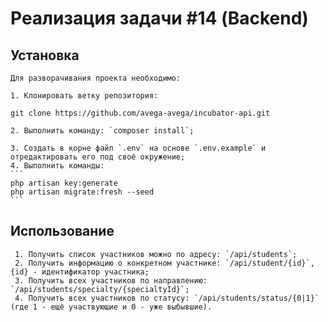 # Реализация задачи #14 (Backend)

## Установка
   
    Для разворачивания проекта необходимо:
    
    1. Клонировать ветку репозитория:
   ```
   git clone https://github.com/avega-avega/incubator-api.git
   ```
    2. Выполнить команду: `composer install`;
    
    3. Создать в корне файл `.env` на основе `.env.example` и отредактировать его под своё окружение; 
    4. Выполнить команды: 
    ```
    php artisan key:generate
    php artisan migrate:fresh --seed
    ``` 
    
## Использование
     1. Получить список участников можно по адресу: `/api/students`;
     2. Получить информацию о конкретном участнике: `/api/student/{id}`, {id} - идентификатор участника;
     3. Получить всех участников по направлению: `/api/students/specialty/{specialtyId}`;
     4. Получить всех участников по статусу: `/api/students/status/{0|1}` (где 1 - ещё участвующие и 0 - уже выбывшие).